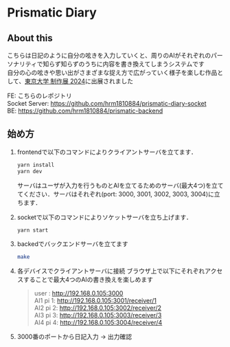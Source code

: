 # Prismatic Diary
## About this
こちらは日記のように自分の呟きを入力していくと、周りのAIがそれぞれのパーソナリティで知らず知らずのうちに内容を書き換えてしまうシステムです  
自分の心の呟きや思い出がさまざまな捉え方で広がっていく様子を楽しむ作品として、[東京大学 制作展 2024](https://www.iii.u-tokyo.ac.jp/event/20241017event)に出展されました

FE: こちらのレポジトリ  
Socket Server: https://github.com/hrm1810884/prismatic-diary-socket  
BE: https://github.com/hrm1810884/prismatic-backend

## 始め方

1. frontendで以下のコマンドによりクライアントサーバを立てます．

    ```sh
    yarn install
    yarn dev
    ```

    サーバはユーザが入力を行うものとAIを立てるためのサーバ(最大4つ)を立ててください．サーバはそれぞれ(port: 3000, 3001, 3002, 3003, 3004)に立ちます．

2. socketで以下のコマンドによりソケットサーバを立ち上げます．

    ```sh
    yarn start
    ```
3. backedでバックエンドサーバを立てます
   ```sh
   make
   ```
4. 各デバイスでクライアントサーバに接続
   ブラウザ上で以下にそれぞれアクセスすることで最大4つのAIの書き換えを楽しめます
   
    > user : http://192.168.0.105:3000  
    > AI1 pi 1: http://192.168.0.105:3001/receiver/1  
    > AI2 pi 2: http://192.168.0.105:3002/receiver/2  
    > AI3 pi 3: http://192.168.0.105:3003/receiver/3  
    > AI4 pi 4: http://192.168.0.105:3004/receiver/4  

5. 3000番のポートから日記入力 -> 出力確認
